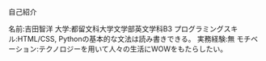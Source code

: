 自己紹介

名前:吉田智洋
大学:都留文科大学文学部英文学科B3
プログラミングスキル:HTML/CSS, Pythonの基本的な文法は読み書きできる。
実務経験:無
モチベーション:テクノロジーを用いて人々の生活にWOWをもたらしたい。

